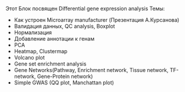 Этот Блок посвящен Differential gene expression analysis
Темы:
* Как устроен Microarray manufacturer (Презентация A.Курсанова)
* Валидация данных, QC analysis, Boxplot
* Нормализация
* Добавление аннотации к генам
* PCA
* Heatmap, Clustermap
* Volcano plot
* Gene set enrichment analysis
* Gene Networks(Pathway, Enrichment network, Tissue network, TF-network, Gene-Protein network)
* Simple GWAS (QQ plot, Manchattan plot)
